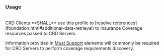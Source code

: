 <!--- Text entered into this file will appear at the top of the profiles page before the Formal Views of the profile content. -->

### Usage
<br/>
CRD Clients **SHALL** use this profile to [resolve references](foundation.html#additional-data-retrieval) to insurance Coverage resources passed to CRD Servers.

Information provided in [Must Support]({{site.data.fhir.path}}profiling.html#mustsupport) elements will commonly be required for CRD Servers to perform coverage requirements discovery.
<br/>
